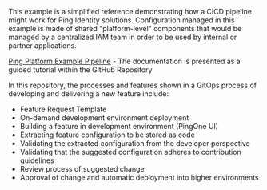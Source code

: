 This example is a simplified reference demonstrating how a CICD pipeline might work for Ping Identity solutions. Configuration managed in this example is made of shared "platform-level" components that would be managed by a centralized IAM team in order to be used by internal or partner applications.

[Ping Platform Example Pipeline](https://github.com/pingidentity/pipeline-example-platform) - The documentation is presented as a guided tutorial within the GitHub Repository

In this repository, the processes and features shown in a GitOps process of developing and delivering a new feature include:

- Feature Request Template
- On-demand development environment deployment
- Building a feature in development environment (PingOne UI)
- Extracting feature configuration to be stored as code
- Validating the extracted configuration from the developer perspective
- Validating that the suggested configuration adheres to contribution guidelines
- Review process of suggested change
- Approval of change and automatic deployment into higher environments
